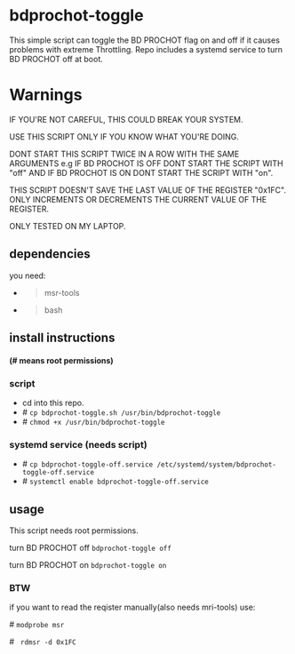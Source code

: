 # bdprochot-toggle
This simple script can toggle the BD PROCHOT flag on and off if it causes problems with extreme Throttling. Repo includes a systemd service to turn BD PROCHOT off at boot.

# Warnings
IF YOU'RE NOT CAREFUL, THIS COULD BREAK YOUR SYSTEM.

USE THIS SCRIPT ONLY IF YOU KNOW WHAT YOU'RE DOING.

DONT START THIS SCRIPT TWICE IN A ROW WITH THE SAME ARGUMENTS e.g IF BD PROCHOT IS OFF DONT START THE SCRIPT WITH "off" AND IF BD PROCHOT IS ON DONT START THE SCRIPT WITH "on".

THIS SCRIPT DOESN'T SAVE THE LAST VALUE OF THE REGISTER "0x1FC". ONLY INCREMENTS OR DECREMENTS THE CURRENT VALUE OF THE REGISTER.

ONLY TESTED ON MY LAPTOP.
## dependencies
you need:
- > msr-tools
- > bash

## install instructions
#### (# means root permissions)
### script
- cd into this repo.
- \# ``` cp bdprochot-toggle.sh /usr/bin/bdprochot-toggle ```
- \# ``` chmod +x /usr/bin/bdprochot-toggle ```

### systemd service (needs script)
- \# ``` cp bdprochot-toggle-off.service /etc/systemd/system/bdprochot-toggle-off.service ```
- \# ``` systemctl enable bdprochot-toggle-off.service ```

## usage

This script needs root permissions.

turn BD PROCHOT off
``` bdprochot-toggle off ```

turn BD PROCHOT on
``` bdprochot-toggle on ```

### BTW
if you want to read the reqister manually(also needs mri-tools) use:

\# ``` modprobe msr ```

\# ```  rdmsr -d 0x1FC ```
